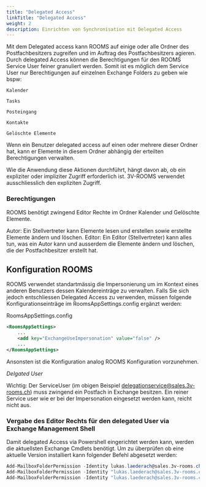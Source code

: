 ```yaml
---
title: "Delegated Access"
linkTitle: "Delegated Access"
weight: 2 
description: Einrichten von Synchronisation mit Delegated Access
---
```

Mit dem Delegated access kann ROOMS auf einige oder alle Ordner des Postfachbesitzers zugreifen und im Auftrag des Postfachbesitzers agieren. Durch delegated Access können die Berechtigungen für den ROOMS Service User feiner granuliert werden. Somit ist es möglich dem Service User nur Berechtigungen auf einzelnen Exchange Folders zu geben wie bspw: 

    Kalender

    Tasks

    Posteingang

    Kontakte

    Gelöschte Elemente

Wenn ein Benutzer delegated access auf einen oder mehrere dieser Ordner hat, kann er Elemente in diesem Ordner abhängig der erteilten Berechtigungen verwalten.

Wie die Anwendung diese Aktionen durchführt, hängt davon ab, ob ein expliziter oder impliziter Zugriff erforderlich ist. 3V-ROOMS verwendet ausschliesslich den expliziten Zugriff.

### Berechtigungen

ROOMS benötigt zwingend Editor Rechte im Ordner Kalender und Gelöschte Elemente.

Autor: Ein Stellvertreter kann Elemente lesen und erstellen sowie erstellte Elemente ändern und löschen.
Editor: Ein Editor (Stellvertreter) kann alles tun, was ein Autor kann und ausserdem die Elemente ändern und löschen, die der Postfachbesitzer erstellt hat.

## Konfiguration ROOMS

ROOMS verwendet standartmässig die Impersonierung um im Kontext eines anderen Benutzers dessen Kalendereinträge zu verwalten. Falls Sie sich jedoch entschliessen Delegated Access zu verwenden, müssen folgende Konfigurationseinträge im RoomsAppSettings.config ergänzt werden:

RoomsAppSettings.config

```xml
<RoomsAppSettings>
	...
	<add key="ExchangeUseImpersonation" value="false" />
	...
</RoomsAppSettings>
```
Ansonsten ist die Konfiguration analog ROOMS Konfiguration vorzunehmen.

*Delgated User*

Wichtig: Der ServiceUser (im obigen Beispiel delegationservice@sales.3v-rooms.ch) muss zwingend ein Postfach in Exchange besitzen. Ein reiner Service user wie er bei der Impersonation eingesetzt werden kann, reicht nicht aus.

### Vergabe des Editor Rechts für den delegated User via Exchange Management Shell

Damit delegated Access via Powershell eingerichtet werden kann, werden die aktuellsten Exchange Cmdlets benötigt. Um zu überprüfen ob eine aktuelle Version installiert kann folgender Befehl abgesetzt werden: 

```powershell
Add-MailboxFolderPermission -Identity lukas.laederach@sales.3v-rooms.ch:\Calendar -User roomsservice@sales.3v-rooms.ch -AccessRights Editor
Add-MailboxFolderPermission -Identity "lukas.laederach@sales.3v-rooms.ch:\Deleted Items" -User roomsservice@sales.3v-rooms.ch -AccessRights Editor
Add-MailboxFolderPermission -Identity "lukas.laederach@sales.3v-rooms.ch:\Drafts" -User roomsservice@sales.3v-rooms.ch -AccessRights Editor

```
